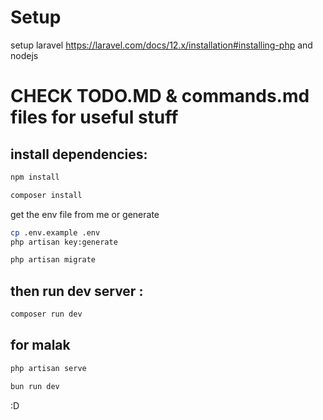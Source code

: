 # Setup 
setup laravel https://laravel.com/docs/12.x/installation#installing-php and nodejs

# CHECK TODO.MD & commands.md files for useful stuff

## install dependencies: 
```bash
npm install
```
```bash
composer install 
```
get the env file from me or generate
```bash
cp .env.example .env
php artisan key:generate
```

```bash
php artisan migrate
```
## then run dev server : 
```bash
composer run dev
```
## for malak

```bash
php artisan serve
```
```bash
bun run dev
```
:D
